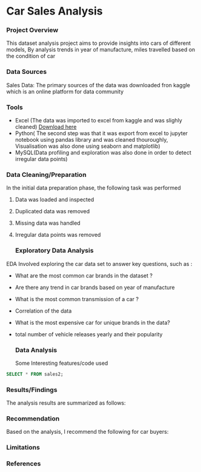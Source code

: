 # Car Sales Analysis

### Project Overview

This dataset analysis project aims to provide insights into cars of different models, By analysis trends in year of manufacture, miles travelled based on the condition of car

 
### Data Sources

 Sales Data: The primary sources of the data was downloaded fron kaggle  which is an online platform for data community


### Tools
 - Excel (The data was imported to excel from kaggle and was slighly cleaned) [Download here](kaggle.com)
 - Python( The second step was that it was export from excel to jupyter notebook using pandas library and was cleaned thouroughly, Visualisation was also done using seaborn and matplotlib)
 - MySQL(Data profiling and exploration was also done in order to detect irregular data points)

### Data Cleaning/Preparation

 In the initial data preparation phase, the following task was performed

   1. Data was loaded and inspected
   2. Duplicated data was removed
   3. Missing data was handled
   4. Irregular data points was removed

		### Exploratory Data Analysis
  EDA Involved exploring the car data set to answer key questions, such as :

 - What are the most common car brands in the dataset ?
 - Are there any trend in car brands based on year of manufacture
 - What is the most common transmission of a car ?
 - Correlation of the data
 - What is the most expensive car for unique brands in the data?
 - total number of vehicle releases yearly and their popularity

   ### Data Analysis

	 Some Interesting features/code used

```sql
SELECT * FROM sales2;
```

### Results/Findings
The analysis results are summarized as follows:





### Recommendation

Based on the analysis, I recommend the following for car buyers:





### Limitations




### References 


	 
   

		
   

